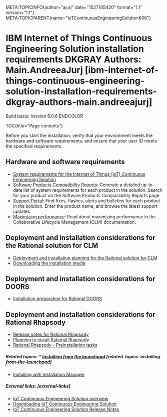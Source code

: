 META:TOPICINFO{author="ajurj" date="1527185420" format="1.1"
version="1.1"}
META:TOPICPARENT{name="IoTContinuousEngineeringSolution606"}

# IBM Internet of Things Continuous Engineering Solution installation requirements DKGRAY Authors: Main.AndreeaJurj [ibm-internet-of-things-continuous-engineering-solution-installation-requirements-dkgray-authors-main.andreeajurj]

Build basis: Version 6.0.6 ENDCOLOR

TOC{title="Page contents"}

Before you start the installation, verify that your environment meets
the hardware and software requirements, and ensure that your user ID
meets the specified requirements.

## Hardware and software requirements

-   [System requirements for the Internet of Things (IoT) Continuous
    Engineering Solution](SSESystemRequirements606)
-   [Software Products Compatibility
    Reports](http://publib.boulder.ibm.com/infocenter/prodguid/v1r0/clarity/softwareReqsForProduct.html):
    Generate a detailed up-to-date list of system requirements for each
    product in the solution. Search for your product on the Software
    Products Comparability Reports page.
-   [Support
    Portal](http://www-947.ibm.com/support/entry/portal/planning): Find
    fixes, flashes, alerts and bulletins for each product in the
    solution. Enter the product name, and browse the latest support
    updates.
-   [Maximizing
    performance](http://www.ibm.com/support/knowledgecenter/SSYMRC_6.0.6/com.ibm.jazz.install.doc/topics/t_max_perf.html):
    Read about maximizing performance in the Collaborative Lifecycle
    Management (CLM) documentation.

## Deployment and installation considerations for the Rational solution for CLM

-   [Deployment and installation planning for the Rational solution for
    CLM](https://www.ibm.com/support/knowledgecenter/SSYMRC_6.0.6/com.ibm.jazz.install.doc/topics/c_planning_install.html)
-   [Downloading the installation
    media](https://www.ibm.com/support/knowledgecenter/SSYMRC_6.0.6/com.ibm.jazz.install.doc/topics/t_download_clm.html)

## Deployment and installation considerations for DOORS

-   [Installation preparation for Rational
    DOORS](http://www.ibm.com/support/knowledgecenter/SSYQBZ_9.6.1/com.ibm.doors.install.doc/topics/c_planninginstallation.html)

## Deployment and installation considerations for Rational Rhapsody

-   [Release notes for Rational
    Rhapsody](http://www.ibm.com/support/knowledgecenter/SSB2MU_8.3.1/com.ibm.rhp.installing.doc/topics/rhp_r_iu_release_notes_rhp_751.html)
-   [Planning to install Rational
    Rhapsody](http://www.ibm.com/support/knowledgecenter/SSB2MU_8.3.1/com.ibm.rhp.installing.doc/topics/rhp_c_iu_planning_installation.html)
-   [Rational Rhapsody - Preinstallation
    tasks](http://www.ibm.com/support/knowledgecenter/SSB2MU_8.3.1/com.ibm.rhp.installing.doc/topics/rhp_c_iu_preinstallation_tasks.html)

##### Related topics: \* [Installing from the launchpad](IoTContinuousEngineeringSolutionInstallWizard606) [related-topics-installing-from-the-launchpad]

-   [Installing with Installation
    Manager](IoTContinuousEngineeringSolutionInstallingApplications606)

##### External links: [external-links]

-   [IoT Continuous Engineering Solution
    overview](https://jazz.net/products/continuous-engineering-solution/)
-   [Downloading IoT Continuous Engineering
    Solution](https://jazz.net/downloads/continuous-engineering-solution/)
-   [IoT Continuous Engineering Solution Release
    Notes](https://jazz.net/downloads/continuous-engineering-solution/releases/6.0.6?p=releaseNotes)
